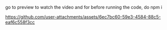 go to preview to watch the video and for before running the code, do npm i 

https://github.com/user-attachments/assets/6ec7bc60-59e3-4584-88c5-eaf6c558f3cc
